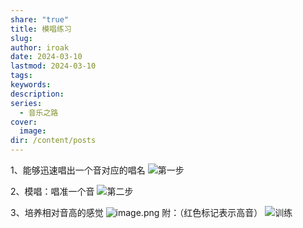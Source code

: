 ```yaml
---
share: "true"
title: 模唱练习
slug: 
author: iroak
date: 2024-03-10
lastmod: 2024-03-10
tags: 
keywords: 
description: 
series:
  - 音乐之路
cover:
  image: 
dir: /content/posts
---
```


1、能够迅速唱出一个音对应的唱名
![第一步](https://i-echo.oss-cn-shenzhen.aliyuncs.com/img/c732a578436bed86f281ce70720a2c4d.webp)

2、模唱：唱准一个音
![第二步](https://i-echo.oss-cn-shenzhen.aliyuncs.com/img/cac1181f838a63ead1f9cb8104532600.webp)


3、培养相对音高的感觉
![image.png](https://i-echo.oss-cn-shenzhen.aliyuncs.com/img/f52989fe8f3ade5d1fed60de2aef975b.webp)
附：（红色标记表示高音）
![训练](https://i-echo.oss-cn-shenzhen.aliyuncs.com/img/ef958103a1cb58031758258f6cfcb461.webp)
